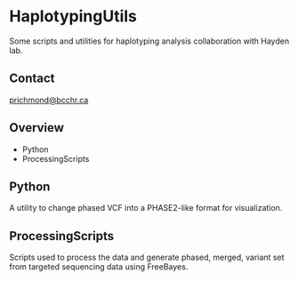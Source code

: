 # HaplotypingUtils
Some scripts and utilities for haplotyping analysis collaboration with Hayden lab.

## Contact
prichmond@bcchr.ca 

## Overview
- Python
- ProcessingScripts


## Python

A utility to change phased VCF into a PHASE2-like format for visualization.

## ProcessingScripts

Scripts used to process the data and generate phased, merged, variant set from targeted sequencing data using FreeBayes.



